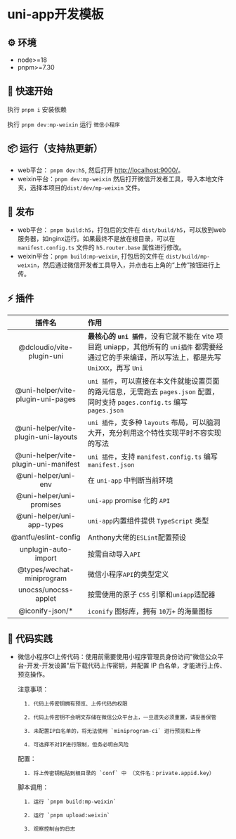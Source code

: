 # uni-app开发模板

## ⚙️ 环境

- node>=18
- pnpm>=7.30

## &#x1F4C2; 快速开始

执行 `pnpm i` 安装依赖

执行 `pnpm dev:mp-weixin` 运行 `微信小程序`

## 📦 运行（支持热更新）

- web平台： `pnpm dev:h5`, 然后打开 [http://localhost:9000/](http://localhost:9000/)。
- weixin平台：`pnpm dev:mp-weixin` 然后打开微信开发者工具，导入本地文件夹，选择本项目的`dist/dev/mp-weixin` 文件。

## 🔗 发布

- web平台： `pnpm build:h5`，打包后的文件在 `dist/build/h5`，可以放到web服务器，如nginx运行。如果最终不是放在根目录，可以在 `manifest.config.ts` 文件的 `h5.router.base` 属性进行修改。
- weixin平台：`pnpm build:mp-weixin`, 打包后的文件在 `dist/build/mp-weixin`，然后通过微信开发者工具导入，并点击右上角的“上传”按钮进行上传。

## ⚡️ 插件

|                插件名                | 作用                                                         |
| :----------------------------------: | :----------------------------------------------------------- |
|      @dcloudio/vite-plugin-uni       | **最核心的 `uni 插件`**，没有它就不能在 vite 项目跑 uniapp，其他所有的 `uni插件` 都需要经通过它的手来编译，所以写法上，都是先写 `UniXXX`，再写 `Uni` |
|  @uni-helper/vite-plugin-uni-pages   | `uni 插件`，可以直接在本文件就能设置页面的路元信息，无需跑去 `pages.json` 配置，同时支持 `pages.config.ts` 编写 `pages.json` |
| @uni-helper/vite-plugin-uni-layouts  | `uni 插件`，支多种 `layouts` 布局，可以脑洞大开，充分利用这个特性实现平时不容实现的写法 |
| @uni-helper/vite-plugin-uni-manifest | `uni 插件`，支持 `manifest.config.ts` 编写 `manifest.json`   |
|         @uni-helper/uni-env          | 在 `uni-app` 中判断当前环境                                  |
|       @uni-helper/uni-promises       | `uni-app` promise 化的 `API`                                 |
|      @uni-helper/uni-app-types       | `uni-app`内置组件提供 `TypeScript` 类型                      |
|         @antfu/eslint-config         | Anthony大佬的`ESLint`配置预设                                |
|         unplugin-auto-import         | 按需自动导入`API`                                            |
|      @types/wechat-miniprogram       | 微信小程序`API`的类型定义                                    |
|         unocss/unocss-applet         | 按需使用的原子 `CSS` 引擎和`uniapp`适配器                    |
|           @iconify-json/*            | `iconify` 图标库，拥有 `10万+` 的海量图标                    |

## 🦾 代码实践

- 微信小程序CI上传代码：使用前需要使用小程序管理员身份访问"微信公众平台-开发-开发设置"后下载代码上传密钥，并配置 IP 白名单，才能进行上传、预览操作。

    注意事项：

        1. 代码上传密钥拥有预览、上传代码的权限

        2. 代码上传密钥不会明文存储在微信公众平台上，一旦遗失必须重置，请妥善保管

        3. 未配置IP白名单的，将无法使用 `miniprogram-ci` 进行预览和上传

        4. 可选择不对IP进行限制，但务必明白风险

    配置：

        1. 将上传密钥粘贴到根目录的 `conf` 中 （文件名：private.appid.key）

    脚本调用：

        1. 运行 `pnpm build:mp-weixin`

        2. 运行 `pnpm upload:weixin`

        3. 观察控制台的日志